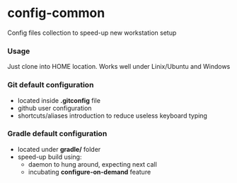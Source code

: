 # config-common
Config files collection to speed-up new workstation setup

### Usage
Just clone into HOME location. Works well under Linix/Ubuntu and Windows

### Git default configuration
* located inside **.gitconfig** file
* github user configuration
* shortcuts/aliases introduction to reduce useless keyboard typing

### Gradle default configuration
* located under **gradle/** folder
* speed-up build using:
  * daemon to hung around, expecting next call
  * incubating **configure-on-demand** feature
